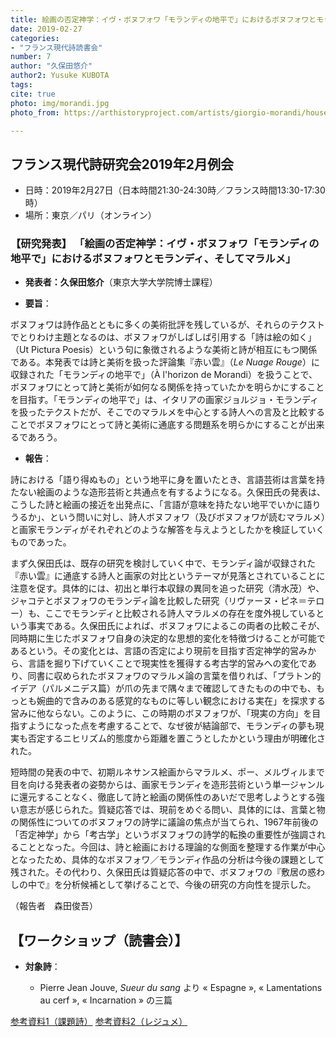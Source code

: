 ```yaml
---
title: 絵画の否定神学：イヴ・ボヌフォワ「モランディの地平で」におけるボヌフォワとモランディ、そしてマラルメ
date: 2019-02-27
categories:
- "フランス現代詩読書会"
number: 7 
author: "久保田悠介"
author2: Yusuke KUBOTA
tags: 
cite: true
photo: img/morandi.jpg
photo_from: https://arthistoryproject.com/artists/giorgio-morandi/houses-of-campiaro-in-grizzana

---
```


## フランス現代詩研究会2019年2月例会

- 日時：2019年2月27日（日本時間21:30-24:30時／フランス時間13:30-17:30時）
- 場所：東京／パリ（オンライン）

### 【研究発表】 「絵画の否定神学：イヴ・ボヌフォワ「モランディの地平で」におけるボヌフォワとモランディ、そしてマラルメ」

- **発表者：久保田悠介**（東京大学大学院博士課程）

<!--more-->

- **要旨**：

ボヌフォワは詩作品とともに多くの美術批評を残しているが、それらのテクストでとりわけ主題となるのは、ボヌフォワがしばしば引用する「詩は絵の如く」（Ut Pictura Poesis）という句に象徴されるような美術と詩が相互にもつ関係である。本発表では詩と美術を扱った評論集『赤い雲』（*Le Nuage Rouge*）に収録された「モランディの地平で」（À l'horizon de Morandi）を扱うことで、ボヌフォワにとって詩と美術が如何なる関係を持っていたかを明らかにすることを目指す。「モランディの地平で」は、イタリアの画家ジョルジョ・モランディを扱ったテクストだが、そこでのマラルメを中心とする詩人への言及と比較することでボヌフォワにとって詩と美術に通底する問題系を明らかにすることが出来るであろう。

- **報告**：

詩における「語り得ぬもの」という地平に身を置いたとき、言語芸術は言葉を持たない絵画のような造形芸術と共通点を有するようになる。久保田氏の発表は、こうした詩と絵画の接近を出発点に、「言語が意味を持たない地平でいかに語りうるか」、という問いに対し、詩人ボヌフォワ（及びボヌフォワが読むマラルメ）と画家モランディがそれぞれどのような解答を与えようとしたかを検証していくものであった。

まず久保田氏は、既存の研究を検討していく中で、モランディ論が収録された『赤い雲』に通底する詩人と画家の対比というテーマが見落とされていることに注意を促す。具体的には、初出と単行本収録の異同を追った研究（清水茂）や、ジャコテとボヌフォワのモランディ論を比較した研究（リヴァーヌ・ピネ＝テロー）も、ここでモランディと比較される詩人マラルメの存在を度外視しているという事実である。久保田氏によれば、ボヌフォワによるこの両者の比較こそが、同時期に生じたボヌフォワ自身の決定的な思想的変化を特徴づけることが可能であるという。その変化とは、言語の否定により現前を目指す否定神学的営みから、言語を掘り下げていくことで現実性を獲得する考古学的営みへの変化であり、同書に収められたボヌフォワのマラルメ論の言葉を借りれば、「プラトン的イデア（パルメニデス篇）が爪の先まで隅々まで確認してきたものの中でも、もっとも婉曲的で含みのある感覚的なものに等しい観念における実在」を探求する営みに他ならない。このように、この時期のボヌフォワが、「現実の方向」を目指すようになった点を考慮することで、なぜ彼が結論部で、モランディの夢も現実も否定するニヒリズム的態度から距離を置こうとしたかという理由が明確化された。

短時間の発表の中で、初期ルネサンス絵画からマラルメ、ポー、メルヴィルまで目を向ける発表者の姿勢からは、画家モランディを造形芸術という単一ジャンルに還元することなく、徹底して詩と絵画の関係性のあいだで思考しようとする強い意志が感じられた。質疑応答では、現前をめぐる問い、具体的には、言葉と物の関係性についてのボヌフォワの詩学に議論の焦点が当てられ、1967年前後の「否定神学」から「考古学」というボヌフォワの詩学的転換の重要性が強調されることとなった。今回は、詩と絵画における理論的な側面を整理する作業が中心となったため、具体的なボヌフォワ／モランディ作品の分析は今後の課題として残された。その代わり、久保田氏は質疑応答の中で、ボヌフォワの『敷居の惑わしの中で』を分析候補として挙げることで、今後の研究の方向性を提示した。


（報告者　森田俊吾）

## 【ワークショップ（読書会）】

- **対象詩**：

	- Pierre Jean Jouve, *Sueur du sang* より « Espagne », « Lamentations au cerf », « Incarnation » の三篇

[参考資料1（課題詩）](https://groups.google.com/d/msg/poesiecontemporaine/llYLiyhS0mU/21X_3UYfBAAJ)
[参考資料2（レジュメ）](https://groups.google.com/d/msg/poesiecontemporaine/pMjvriCNWnA/aQlLv-KKBwAJ)

